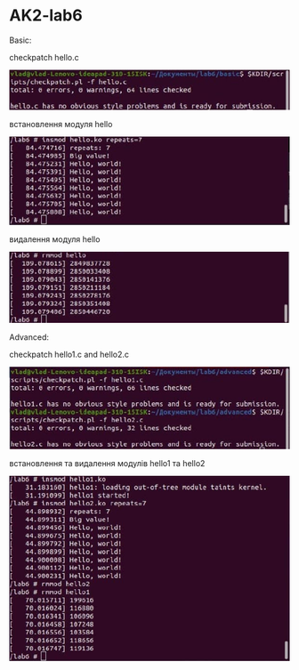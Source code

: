 # AK2-lab6

Basic:

checkpatch hello.c

![lab6](img/1.jpg)

встановлення модуля hello

![lab6](img/2.jpg)

видалення модуля hello

![lab6](img/3.jpg)

Advanced:

checkpatch hello1.c and hello2.c

![lab6](img/4.jpg)

встановлення та видалення модулів hello1 та hello2

![lab6](img/5.jpg)






